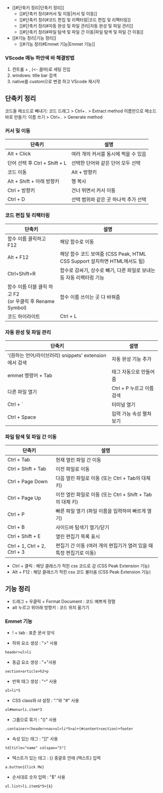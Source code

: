 
- [[#단축키 정리|단축키 정리]]
	- [[#단축키 정리#커서 및 이동|커서 및 이동]]
	- [[#단축키 정리#코드 편집 및 리팩터링|코드 편집 및 리팩터링]]
	- [[#단축키 정리#자동 완성 및 파일 관리|자동 완성 및 파일 관리]]
	- [[#단축키 정리#파일 탐색 및 파일 간 이동|파일 탐색 및 파일 간 이동]]
- [[#기능 정리|기능 정리]]
	- [[#기능 정리#Emmet 기능|Emmet 기능]]

### VScode 메뉴 하얀색 바 해결방법

1) 컨트롤 + , (<- 콤마)로 세팅 진입 
2) windows: title bar 검색
3) native를 custom으로 변경 하고 VScode 재시작

## 단축키 정리

코드들 메소드로 빼내기: 코드 드래그 > Ctrl+`.` > Extract method
이름만으로 메소드 바로 만들기: 이름 쓰기 > Ctrl+`.` > Generate method

### 커서 및 이동
| 단축키                      | 설명                    |
| ------------------------ | --------------------- |
| Alt + Click              | 여러 개의 커서를 동시에 찍을 수 있음 |
| 단어 선택 후 Ctrl + Shift + L | 선택한 단어와 같은 단어 모두 선택   |
| 코드 이동                    | Alt + 방향키             |
| Alt + Shift + 아래 방향키     | 행 복사                  |
| Ctrl + 방향키               | 건너 뛰면서 커서 이동          |
| Ctrl + D                 | 선택 범위와 같은 곳 하나씩 추가 선택 |

### 코드 편집 및 리팩터링
| 단축키                                             | 설명                                                                 |
|---------------------------------------------------|--------------------------------------------------------------------|
| 함수 이름 클릭하고 F12                              | 해당 함수로 이동                                                    |
| Alt + F12                                         | 해당 함수 코드 보여줌 (CSS Peak, HTML CSS Support 설치하면 HTML에서도 됨) |
| Ctrl+Shift+R                                      | 함수로 감싸기, 상수로 빼기, 다른 파일로 보내는 등 자동 리팩터링 기능         |
| 함수 이름 더블 클릭 하고 F2 <br>(or 우클릭 후 Rename Symbol) | 함수 이름 쓰이는 곳 다 바꿔줌                                        |
| 코드 하이라이트                                    | Ctrl + L                                                           |

### 자동 완성 및 파일 관리
| 단축키                                      | 설명                 |
| ---------------------------------------- | ------------------ |
| '(원하는 언어/라이브러리) snippets' extension에서 검색 | 자동 완성 기능 추가        |
| emmet 명령어 + Tab                          | 태그 자동으로 만들어줌       |
| 다른 파일 열기                                 | Ctrl + P 누르고 이름 검색 |
| Ctrl + `                                 | 터미널 열기             |
| Ctrl + Space                             | 입력 가능 속성 펼쳐보기      |

### 파일 탐색 및 파일 간 이동
| 단축키                          | 설명                                         |
| ---------------------------- | ------------------------------------------ |
| Ctrl + Tab                   | 현재 열린 파일 간 이동                              |
| Ctrl + Shift + Tab           | 이전 파일로 이동                                  |
| Ctrl + Page Down             | 다음 열린 파일로 이동 (또는 Ctrl + Tab의 대체 키)         |
| Ctrl + Page Up               | 이전 열린 파일로 이동 (또는 Ctrl + Shift + Tab의 대체 키) |
| Ctrl + P                     | 빠른 파일 열기 (파일 이름을 입력하여 빠르게 열기)              |
| Ctrl + B                     | 사이드바 탐색기 열기/닫기                             |
| Ctrl + Shift + E             | 열린 편집기 목록 표시                               |
| Ctrl + 1, Ctrl + 2, Ctrl + 3 | 편집기 간 이동 (여러 개의 편집기가 열려 있을 때 특정 편집기로 이동)   |

- Ctrl + 클릭 : 해당 클래스가 적힌 css 코드로 감 (CSS Peak Extension 기능)
- Alt + F12 : 해당 클래스가 적힌 css 코드 불러옴 (CSS Peak Extension 기능)


## 기능 정리

- 드래그 + 우클릭 + Format Document : 코드 예쁘게 정렬
- alt 누르고 위아래 방향키 : 코드 위치 옮기기

### Emmet 기능

 - ! + tab : 표준 문서 양식

- 하위 요소 생성 : ">" 사용
```html
header>ul>li
```

- 동급 요소 생성 : "+"사용
```html
section>article>h2+p
```

- 반복 태그 생성 : "`*`" 사용
```html
ul>li*5
```

- CSS class와 id 설정 : "."와 "#" 사용
```html
ul#menu>li.item*3
```

- 그룹으로 묶기 : "()" 사용
```html
.container>(header>nav>ul>li*5>a)+(#content>section)+footer
```

- 속성 있는 태그 : "[]" 사용
```html
td[title="name" colspan="5"]
```

- 텍스트가 있는 태그 : {} 중괄호 안에 {텍스트} 입력
```html
a.button{Click Me}
```

- 순서대로 숫자 입력 : "$" 사용
```html
ul.list>li.item$*5>{$}
```

